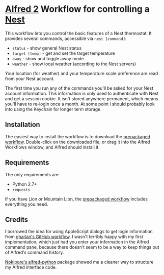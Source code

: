 [Alfred 2][alfred] Workflow for controlling a [Nest][nest]
==========================================================

This workflow lets you control the basic features of a Nest thermostat. It
provides several commands, accessible via `nest [command]`:

  * `status` - show general Nest status
  * `target [temp]` - get and set the target temperature
  * `away` - show and toggle away mode
  * `weather` - show local weather (according to the Nest servers)

Your location (for weather) and your temperature scale preference are read from
your Nest account.

The first time you run any of the commands you'll be asked for your Nest
account information. This information is only used to authenticate with Nest
and get a session cookie. It isn't stored anywhere permanent, which means
you'll have to re-login once a month. At some point I should probably look into
using the Keychain for longer term storage.

Installation
------------

The easiest way to install the workflow is to download the
[prepackaged workflow][package].  Double-click on the downloaded file, or drag
it into the Alfred Workflows window, and Alfred should install it.

Requirements
------------

The only requirements are:

  * Python 2.7+
  * `requests`

If you have Lion or Mountain Lion, the [prepackaged workflow][package] includes
everything you need.

Credits
-------

I borrowed the idea for using AppleScript dialogs to get login information from 
[gharlan's GitHub workflow][gharlan]. I wasn't terribly happy with my first
implementation, which just had you enter your information in the Alfred command
pane, because there doesn't seem to be a way to keep things out of Alfred's
command history.

[Nokipore's alfred-python][nokipore] package showed me a cleaner way to
structure my Alfred interface code.

[package]: http://jason0x43.github.s3.amazonaws.com/jc-nest.alfredworkflow
[nest]: http://www.nest.com
[alfred]: http://www.alfredapp.com
[gharlan]: https://github.com/gharlan/alfred-github-workflow
[nokipore]: https://github.com/nikipore/alfred-python
